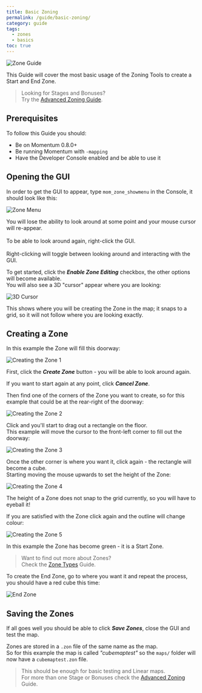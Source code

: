 ```yaml
---
title: Basic Zoning
permalink: /guide/basic-zoning/
category: guide
tags:
  - zones
  - basics
toc: true
---
```

<img src="/assets/images/guide_headers/guide_basic_zones.jpg" alt="Zone Guide" style="display: block; margin: auto;">

This Guide will cover the most basic usage of the Zoning Tools to create a Start and End Zone.  
> Looking for Stages and Bonuses?  
> Try the [Advanced Zoning Guide](/guide/advanced-zoning/).

## Prerequisites
To follow this Guide you should:
- Be on Momentum 0.8.0+
- Be running Momentum with `-mapping`
- Have the Developer Console enabled and be able to use it

## Opening the GUI
In order to get the GUI to appear, type `mom_zone_showmenu` in the Console, it should look like this:  

<img src="/assets/images/zone_guide/zone_menu.png" alt="Zone Menu" style="display: block; margin: auto;">

<div class="note info">
    <p>
        You will lose the ability to look around at some point and your mouse cursor will re-appear.<br><br>
		To be able to look around again, right-click the GUI.<br><br>
		Right-clicking will toggle between looking around and interacting with the GUI.
    </p>
</div>

To get started, click the ***Enable Zone Editing*** checkbox, the other options will become available.  
You will also see a 3D "cursor" appear where you are looking:  

<img src="/assets/images/zone_guide/3d_cursor.png" alt="3D Cursor" style="display: block; margin: auto;">

This shows where you will be creating the Zone in the map; it snaps to a grid, so it will not follow where you are looking exactly.

## Creating a Zone
In this example the Zone will fill this doorway:

<img src="/assets/images/zone_guide/zone_create_0.jpg" alt="Creating the Zone 1" style="display: block; margin: auto;">

First, click the ***Create Zone*** button - you will be able to look around again.  

<div class="note info">
    <p>
        If you want to start again at any point, click <b><em>Cancel Zone</em></b>.
    </p>
</div>

Then find one of the corners of the Zone you want to create, so for this example that could be at the rear-right of the doorway:

<img src="/assets/images/zone_guide/zone_create_1.jpg" alt="Creating the Zone 2" style="display: block; margin: auto;">

Click and you'll start to drag out a rectangle on the floor.  
This example will move the cursor to the front-left corner to fill out the doorway:

<img src="/assets/images/zone_guide/zone_create_2.jpg" alt="Creating the Zone 3" style="display: block; margin: auto;">

Once the other corner is where you want it, click again - the rectangle will become a cube.  
Starting moving the mouse upwards to set the height of the Zone:

<img src="/assets/images/zone_guide/zone_create_3.jpg" alt="Creating the Zone 4" style="display: block; margin: auto;">

<div class="note info">
    <p>
        The height of a Zone does not snap to the grid currently, so you will have to eyeball it!
    </p>
</div>

If you are satisfied with the Zone click again and the outline will change colour:

<img src="/assets/images/zone_guide/zone_create_4.jpg" alt="Creating the Zone 5" style="display: block; margin: auto;">

In this example the Zone has become green - it is a Start Zone.

> Want to find out more about Zones?  
> Check the [Zone Types](/guide/zone-types/) Guide.

To create the End Zone, go to where you want it and repeat the process, you should have a red cube this time:

<img src="/assets/images/zone_guide/zone_end.jpg" alt="End Zone" style="display: block; margin: auto;">

## Saving the Zones
If all goes well you should be able to click ***Save Zones***, close the GUI and test the map.  

Zones are stored in a `.zon` file of the same name as the map.  
So for this example the map is called *"cubemaptest"* so the `maps/` folder will now have a `cubemaptest.zon` file.

> This should be enough for basic testing and Linear maps.  
> For more than one Stage or Bonuses check the [Advanced Zoning](/guide/advanced-zoning/) Guide.
